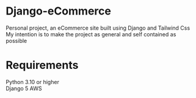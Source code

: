 # Django-eCommerce
Personal project, an eCommerce site built using Django and Tailwind Css  
My intention is to make the project as general and self contained as possible

# Requirements
Python 3.10 or higher  
Django 5
AWS